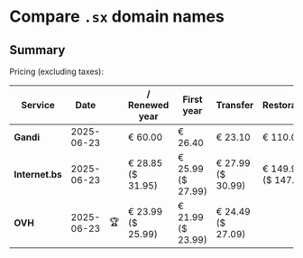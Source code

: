# Compare `.sx` domain names

## Summary

Pricing (excluding taxes):

| Service | Date |  | / Renewed year | First year | Transfer | Restoration |
|--|--|--|--|--|--|--|
| **Gandi** | 2025-06-23 |  | € 60.00 | € 26.40 | € 23.10 | € 110.00 |
| **Internet.bs** | 2025-06-23 |  | € 28.85<br>($ 31.95) | € 25.99<br>($ 27.99) | € 27.99<br>($ 30.99) | € 149.95<br>($ 147.99) |
| **OVH** | 2025-06-23 | 🏆 | € 23.99<br>($ 25.99) | € 21.99<br>($ 23.99) | € 24.49<br>($ 27.09) |  |
